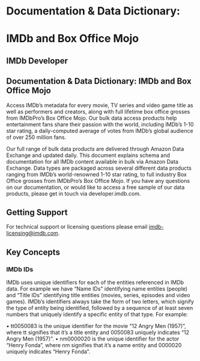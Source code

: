 # Documentation & Data Dictionary:
# IMDb and Box Office Mojo

## IMDb Developer


## Documentation & Data Dictionary: IMDb and Box Office Mojo

Access IMDb’s metadata for every movie, TV series and video game title as well as performers and creators, along with full lifetime box office grosses from IMDbPro’s Box Office Mojo. Our bulk data access products help entertainment fans share their passion with the world, including IMDb’s 1-10 star rating, a daily-computed average of votes from IMDb’s global audience of over 250 million fans.

Our full range of bulk data products are delivered through Amazon Data Exchange and updated daily. This document explains schema and documentation for all IMDb content available in bulk via Amazon Data Exchange. Data types are packaged across several different data products ranging from IMDb’s world-renowned 1-10 star rating, to full industry Box Office grosses from IMDbPro’s Box Office Mojo. If you have any questions on our documentation, or would like to access a free sample of our data products, please get in touch via developer.imdb.com.


## Getting Support

For technical support or licensing questions please email imdb-licensing@imdb.com.


## Key Concepts

### IMDb IDs

IMDb uses unique identifiers for each of the entities referenced in IMDb data. For example we have “Name IDs” identifying name entities (people) and “Title IDs” identifying title entities (movies, series, episodes and video games). IMDb’s identifiers always take the form of two letters, which signify the type of entity being identified, followed by a sequence of at least seven numbers that uniquely identify a specific entity of that type. For example:

• tt0050083 is the unique identifier for the movie “12 Angry Men (1957)”, where tt signifies that it’s a title entity and 0050083 uniquely indicates “12 Angry Men (1957)”.
• nm0000020 is the unique identifier for the actor “Henry Fonda”, where nm signifies that it’s a name entity and 0000020 uniquely indicates “Henry Fonda”.
